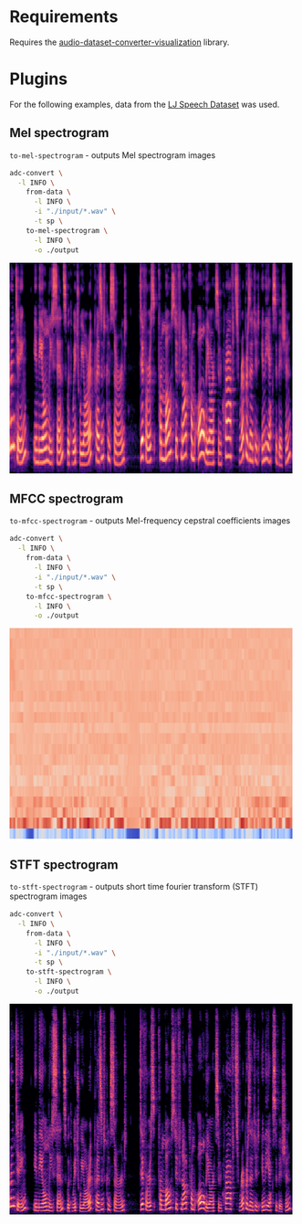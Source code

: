 # Requirements

Requires the [audio-dataset-converter-visualization](https://github.com/waikato-datamining/audio-dataset-converter-visualization) library.

# Plugins

For the following examples, data from the [LJ Speech Dataset](https://keithito.com/LJ-Speech-Dataset/) was used.


## Mel spectrogram

`to-mel-spectrogram` - outputs Mel spectrogram images

```bash
adc-convert \
  -l INFO \
    from-data \
      -l INFO \
      -i "./input/*.wav" \
      -t sp \
    to-mel-spectrogram \
      -l INFO \
      -o ./output
```

![Mel spectrogram example plot](img/LJ001-0001-mel.png)


## MFCC spectrogram

`to-mfcc-spectrogram` - outputs Mel-frequency cepstral coefficients images

```bash
adc-convert \
  -l INFO \
    from-data \
      -l INFO \
      -i "./input/*.wav" \
      -t sp \
    to-mfcc-spectrogram \
      -l INFO \
      -o ./output
```

![MFCC spectrogram example plot](img/LJ001-0001-mfcc.png)


## STFT spectrogram

`to-stft-spectrogram` - outputs short time fourier transform (STFT) spectrogram images

```bash
adc-convert \
  -l INFO \
    from-data \
      -l INFO \
      -i "./input/*.wav" \
      -t sp \
    to-stft-spectrogram \
      -l INFO \
      -o ./output
```

![STFT spectrogram example plot](img/LJ001-0001-stft.png)
